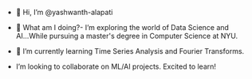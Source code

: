 - 👋 Hi, I’m @yashwanth-alapati


- 👀 What am I doing?- I’m exploring the world of Data Science and AI...While pursuing a master's degree in Computer Science at NYU.
- 🌱 I’m currently learning Time Series Analysis and Fourier Transforms.
- I’m looking to collaborate on ML/AI projects. Excited to learn!

